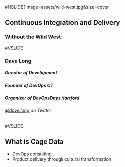 #HSLIDE?image=assets/wild-west.jpg&size=cover

## Continuous Integration and Delivery
### Without the Wild West

#VSLIDE

### Dave Long
##### Director of Development
##### Founder of DevOps CT
##### Organizer of DevOpsDays Hartford
###### <a href="https://twitter.com/davejlong">@davejlong</a> on Twitter

#VSLIDE

## What is Cage Data

- DevOps consulting
- Product delivery through cultural transformation
